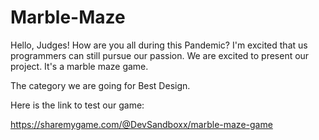 # Marble-Maze

Hello, Judges! How are you all during this Pandemic? I'm excited that us programmers can still pursue our passion. We are excited to present our project. It's a marble maze game. 

The category we are going for Best Design.

Here is the link to test our game:

https://sharemygame.com/@DevSandboxx/marble-maze-game
